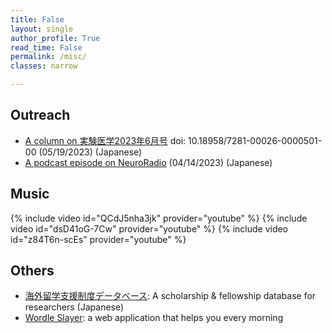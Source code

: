 ```yaml
---
title: False
layout: single
author_profile: True
read_time: False
permalink: /misc/
classes: narrow

---
```

## Outreach

* [A column on 実験医学2023年6月号][jikkenigaku] doi: 10.18958/7281-00026-0000501-00 (05/19/2023) (Japanese)
* [A podcast episode on NeuroRadio][nr] (04/14/2023) (Japanese)

[jikkenigaku]: https://doi.org/10.18958/7281-00026-0000501-00
[nr]: https://neuroradio.tokyo/2023/04/14/55-and-your-mouse-can-sing/

## Music

{% include video id="QCdJ5nha3jk" provider="youtube" %}
{% include video id="dsD41oG-7Cw" provider="youtube" %}
{% include video id="z84T6n-scEs" provider="youtube" %}

## Others

* [海外留学支援制度データベース][uja_database]: A scholarship & fellowship database for researchers (Japanese)
* [Wordle Slayer][ws]: a web application that helps you every morning

[ws]: https://yukifujishima.com/wordleslayer/
[uja_database]: https://www.uja-info.org/funding-search
